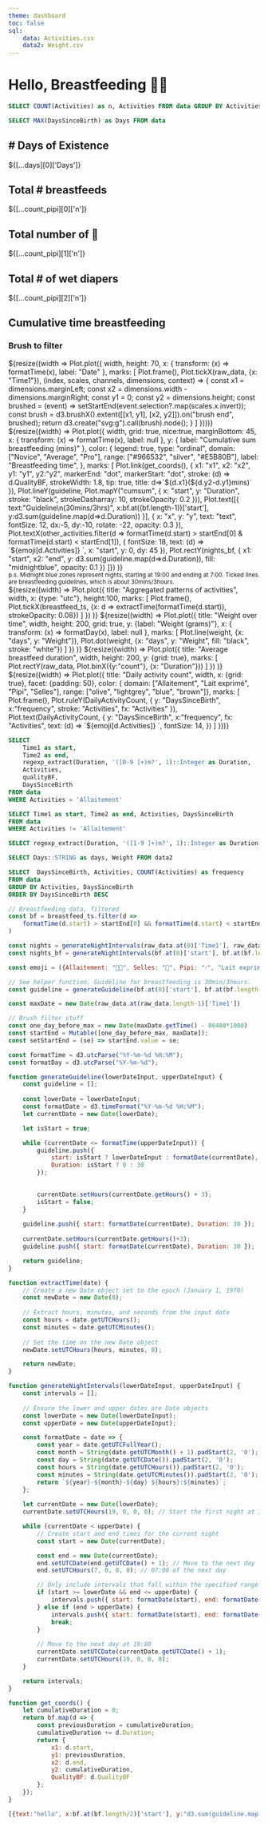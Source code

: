 ```yaml
---
theme: dashboard
toc: false
sql:
    data: Activities.csv
    data2: Weight.csv
---
```


<h1>Hello, Breastfeeding 🤱🏻</h1>

```sql id=count_pipi 
SELECT COUNT(Activities) as n, Activities FROM data GROUP BY Activities
```

```sql id=days 
SELECT MAX(DaysSinceBirth) as Days FROM data
```

<div class="grid grid-cols-4">
  <div class="card">
    <h2># Days of Existence</h2>
    <span class="big">${[...days][0]['Days']}</span>
  </div>
  <div class="card">
    <h2>Total # breastfeeds</h2>
    <span class="big">${[...count_pipi][0]['n']}</span>
  </div>
  <div class="card">
    <h2>Total number of 💩</h2>
    <span class="big">${[...count_pipi][1]['n']}</span>
  </div>
  <div class="card">
    <h2>Total # of wet diapers</h2>
    <span class="big">${[...count_pipi][2]['n']}</span>
  </div>
</div>


<div class="grid grid-cols-3">
  <div class="card grid-colspan-2">
    <h2>Cumulative time breastfeeding</h2>
    <h3>Brush to filter</h3>
    ${resize((width => Plot.plot({
        width,
        height: 70,
        x: { transform: (x) => formatTime(x), label: "Date"  },
        marks: [
            Plot.frame(), 
            Plot.tickX(raw_data, {x: "Time1"}),
            (index, scales, channels, dimensions, context) => {
                const x1 = dimensions.marginLeft;
            const x2 = dimensions.width - dimensions.marginRight;
            const y1 = 0;
            const y2 = dimensions.height;
            const brushed = (event) => setStartEnd(event.selection?.map(scales.x.invert));
            const brush = d3.brushX().extent([[x1, y1], [x2, y2]]).on("brush end", brushed);
            return d3.create("svg:g").call(brush).node();
            }
    ]
    })))}
    ${resize((width) => Plot.plot({ 
        width,
        grid: true,
        nice:true,
        marginBottom: 45,
        x: { transform: (x) => formatTime(x), label: null  },
        y: { label: "Cumulative sum breastfeeding (mins)"  },
        color: {
            legend: true, type: "ordinal", 
            domain: ["Novice", "Average", "Pro"], 
            range: ["#966532", "silver", "#E5B80B"], 
            label: "Breastfeeding time",
        },
        marks: [
            Plot.link(get_coords(), {
                x1: "x1", x2: "x2", y1: "y1", y2:"y2", 
                markerEnd: "dot", 
                markerStart: "dot",
                stroke: (d) => d.QualityBF, 
                strokeWidth: 1.8, 
                tip: true, 
                title: d=>`${d.x1}(${d.y2-d.y1}mins)`
                }),
            Plot.lineY(guideline, Plot.mapY("cumsum", {
                x: "start", y: "Duration", stroke: "black",  strokeDasharray: 10, strokeOpacity: 0.2
                })),
            Plot.text([{ 
                text:"Guideline\n(30mins/3hrs)", 
                x:bf.at((bf.length-1))['start'], 
                y:d3.sum(guideline.map(d=>d.Duration))
                }], {
                    x: "x",  y: "y", text: "text", 
                    fontSize: 12, 
                    dx:-5, dy:-10,
                    rotate: -22, 
                    opacity: 0.3
                }),
            Plot.textX(other_activities.filter(d => formatTime(d.start) > startEnd[0] & formatTime(d.start) < startEnd[1]), {
                fontSize: 18,
                text: (d) => `${emoji[d.Activities]} `,
                x: "start",
                y: 0,
                dy: 45
            }),
            Plot.rectY(nights_bf, { 
                x1: "start", x2: "end", y: d3.sum(guideline.map(d=>d.Duration)), fill: "midnightblue", opacity: 0.1 
            })
            ]})
    )}
    <br>
    <small>p.s. Midnight blue zones represent nights, starting at 19:00 and ending at 7:00. Ticked lines are breastfeeding guidelines, which is about 30mins/3hours.</small>
    </div>
    <div class="card">
    ${resize((width) => Plot.plot({
        title: "Aggregated patterns of activities",
        width,
        x: {type: "utc"},
        height:100,
        marks: [
            Plot.frame(),
            Plot.tickX(breastfeed_ts, {x: d => extractTime(formatTime(d.start)), strokeOpacity: 0.08})
        ]
        })
    )} 
    ${resize((width) => Plot.plot({
        title: "Weight over time",
        width,
        height: 200,
        grid: true,
        y: {label: "Weight (grams)"},
        x: { transform: (x) => formatDay(x), label: null  },
        marks: [
            Plot.line(weight, {x: "days", y: "Weight"}),
            Plot.dot(weight, {x: "days", y: "Weight", fill: "black", stroke: "white"})
        ]
        })
    )} 
    ${resize((width) => Plot.plot({
        title: "Average breastfeed duration",
        width,
        height: 200,
        y: {grid: true},
        marks: [
            Plot.rectY(raw_data, Plot.binX({y:"count"}, {x: "Duration"}))
        ]
        })
    )} 
</div>
</div>
<div class="card">
${resize((width) => Plot.plot({
    title: "Daily activity count",
    width,
    x: {grid: true},
    facet: {padding: 50},
    color: {
        domain: ["Allaitement", "Lait exprimé", "Pipi", "Selles"],
        range: ["olive", "lightgrey", "blue", "brown"]},
    marks: [
        Plot.frame(),
        Plot.ruleY(DailyActivityCount, {
            y: "DaysSinceBirth", x:"frequency", stroke: "Activities", fx: "Activities"
        }),
        Plot.text(DailyActivityCount, {
            y: "DaysSinceBirth", x:"frequency", 
            fx: "Activities", text: (d) => `${emoji[d.Activities]} `, fontSize: 14,
        })
    ]
}))}
</div>


<!-- LOAD DATA VIA SQL -->

```sql id=[...breastfeed_ts]
SELECT 
    Time1 as start, 
    Time2 as end,
    regexp_extract(Duration, '([0-9 ]+)m?', 1)::Integer as Duration,
    Activities,
    qualityBF,
    DaysSinceBirth
FROM data 
WHERE Activities = 'Allaitement'
```

```sql id=[...other_activities]
SELECT Time1 as start, Time2 as end, Activities, DaysSinceBirth
FROM data 
WHERE Activities != 'Allaitement'
```

```sql id=[...raw_data]
SELECT regexp_extract(Duration, '([1-9 ]+)m?', 1)::Integer as Duration, * FROM data 
```

```sql id=[...weight]
SELECT Days::STRING as days, Weight FROM data2
```

```sql id=[...DailyActivityCount]
SELECT  DaysSinceBirth, Activities, COUNT(Activities) as frequency 
FROM data 
GROUP BY Activities, DaysSinceBirth
ORDER BY DaysSinceBirth DESC
```

<!-- USER INTERACTIONS WRANGLING -->

```js
// Breastfeeding data, filtered
const bf = breastfeed_ts.filter(d => 
    formatTime(d.start) > startEnd[0] && formatTime(d.start) < startEnd[1]
)
```

```js
const nights = generateNightIntervals(raw_data.at(0)['Time1'], raw_data.at(raw_data.length-1)['Time2']);
const nights_bf = generateNightIntervals(bf.at(0)['start'], bf.at(bf.length-1)['end']);
```

```js
const emoji = ({Allaitement: "🤱🏻", Selles: "💩", Pipi: "💧", "Lait exprimé": `💉`, "Allaitement.réconfort": "😌" })
```

```js
// See helper function. Guideline for breastfeeding is 30min/3hours. 
const guideline = generateGuideline(bf.at(0)['start'], bf.at(bf.length-1)['end']);
```

```js
const maxDate = new Date(raw_data.at(raw_data.length-1)['Time1'])
```

```js
// Brush filter stuff
const one_day_before_max = new Date(maxDate.getTime() - 86400*1000)
const startEnd = Mutable([one_day_before_max, maxDate]);
const setStartEnd = (se) => startEnd.value = se;
```

```js
const formatTime = d3.utcParse("%Y-%m-%d %H:%M");
const formatDay = d3.utcParse("%Y-%m-%d");
```

```js
function generateGuideline(lowerDateInput, upperDateInput) {
    const guideline = [];
    
    const lowerDate = lowerDateInput;
    const formatDate = d3.timeFormat("%Y-%m-%d %H:%M");
    let currentDate = new Date(lowerDate);

    let isStart = true;

    while (currentDate <= formatTime(upperDateInput)) {
        guideline.push({
            start: isStart ? lowerDateInput : formatDate(currentDate),
            Duration: isStart ? 0 : 30
        });
        

        currentDate.setHours(currentDate.getHours() + 3);
        isStart = false;
    }
    
    guideline.push({ start: formatDate(currentDate), Duration: 30 });
    
    currentDate.setHours(currentDate.getHours()+3);
    guideline.push({ start: formatDate(currentDate), Duration: 30 });

    return guideline;
}

function extractTime(date) {
    // Create a new Date object set to the epoch (January 1, 1970)
    const newDate = new Date(0);
    
    // Extract hours, minutes, and seconds from the input date
    const hours = date.getUTCHours();
    const minutes = date.getUTCMinutes();
    
    // Set the time on the new Date object
    newDate.setUTCHours(hours, minutes, 0);

    return newDate;
}

function generateNightIntervals(lowerDateInput, upperDateInput) {
    const intervals = [];
    
    // Ensure the lower and upper dates are Date objects
    const lowerDate = new Date(lowerDateInput);
    const upperDate = new Date(upperDateInput);

    const formatDate = date => {
        const year = date.getUTCFullYear();
        const month = String(date.getUTCMonth() + 1).padStart(2, '0');
        const day = String(date.getUTCDate()).padStart(2, '0');
        const hours = String(date.getUTCHours()).padStart(2, '0');
        const minutes = String(date.getUTCMinutes()).padStart(2, '0');
        return `${year}-${month}-${day} ${hours}:${minutes}`;
    };
    
    let currentDate = new Date(lowerDate);
    currentDate.setUTCHours(19, 0, 0, 0); // Start the first night at 19:00 of the lowerDate

    while (currentDate < upperDate) {
        // Create start and end times for the current night
        const start = new Date(currentDate);

        const end = new Date(currentDate);
        end.setUTCDate(end.getUTCDate() + 1); // Move to the next day
        end.setUTCHours(7, 0, 0, 0); // 07:00 of the next day

        // Only include intervals that fall within the specified range
        if (start >= lowerDate && end <= upperDate) {
            intervals.push({ start: formatDate(start), end: formatDate(end) });
        } else if (end > upperDate) {
            intervals.push({ start: formatDate(start), end: formatDate(upperDate) });
            break;
        }
        
        // Move to the next day at 19:00
        currentDate.setUTCDate(currentDate.getUTCDate() + 1);
        currentDate.setUTCHours(19, 0, 0, 0);
    }

    return intervals;
}

function get_coords() {
    let cumulativeDuration = 0;
    return bf.map(d => {
        const previousDuration = cumulativeDuration;
        cumulativeDuration += d.Duration;
        return {
            x1: d.start,
            y1: previousDuration,
            x2: d.end,
            y2: cumulativeDuration,
            QualityBF: d.QualityBF
        };
    });
}
```

```js
[{text:"hello", x:bf.at(bf.length/2)['start'], y:"d3.sum(guideline.map(d=>d.Duration)) / 2"}]
```